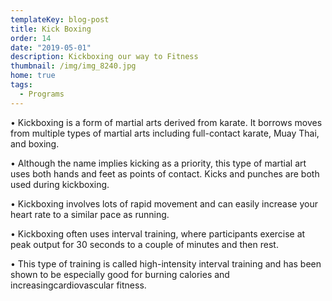 ```yaml
---
templateKey: blog-post
title: Kick Boxing
order: 14
date: "2019-05-01"
description: Kickboxing our way to Fitness
thumbnail: /img/img_8240.jpg
home: true
tags:
  - Programs
---
```


• Kickboxing is a form of martial arts derived from karate. It borrows moves from multiple types of martial arts including full-contact karate, Muay Thai, and boxing.

• Although the name implies kicking as a priority, this type of martial art uses both hands and feet as points of contact. Kicks and punches are both used during kickboxing.

• Kickboxing involves lots of rapid movement and can easily increase your heart rate to a similar pace as running.

• Kickboxing often uses interval training, where participants exercise at peak output for 30 seconds to a couple of minutes and then rest.

• This type of training is called high-intensity interval training and has been shown to be especially good for burning calories and increasingcardiovascular fitness.
